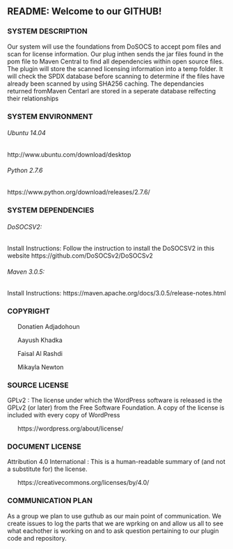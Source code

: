 <h2>README: Welcome to our GITHUB!</h2>

<h3>SYSTEM DESCRIPTION</h3> 
  <p>Our system will use the foundations from DoSOCS to accept pom files and scan for license information. Our plug inthen sends the jar files found in the pom file to Maven Central to find all dependencies within open source files. The plugin will store the scanned licensing information into a temp folder. It will check the SPDX database before scanning to determine if the files have already been scanned by using SHA256 caching. The dependancies returned fromMaven Centarl are stored in a seperate database relfecting their relationships</p>  
  
<h3>SYSTEM ENVIRONMENT</h3>
 <h6>Ubuntu 14.04</h6>       <p>http://www.ubuntu.com/download/desktop </p>
 <h6>Python 2.7.6</h6>       <p>https://www.python.org/download/releases/2.7.6/</p>
 
 <h3>SYSTEM DEPENDENCIES</h3>
 <h6>DoSOCSV2:</h6><p>Install Instructions:  Follow the instruction to install the DoSOCSV2 in this website     https://github.com/DoSOCSv2/DoSOCSv2</p>
 <h6> Maven 3.0.5:</h6><p>Install Instructions: https://maven.apache.org/docs/3.0.5/release-notes.html</p>
  
<h3>COPYRIGHT</h3>
  <ul>Donatien Adjadohoun</ul>
  <ul>Aayush Khadka</ul>
  <ul>Faisal Al Rashdi</ul>
  <ul>Mikayla Newton</ul>
  
<h3>SOURCE LICENSE</h3>
   <p>GPLv2 : The license under which the WordPress software is released is the GPLv2 (or later) from the Free Software Foundation. A                  copy of the license is included with every copy of WordPress</p>
  <ul>https://wordpress.org/about/license/</ul>
  
<h3>DOCUMENT LICENSE</h3>
  <p>Attribution 4.0 International : This is a human-readable summary of (and not a substitute for) the license.</p>
  <ul> https://creativecommons.org/licenses/by/4.0/</ul>
  
<h3>COMMUNICATION PLAN</h3>

  <p>As a group we plan to use guthub as our main point of communication. We create issues to log the parts that we are wprking on and   allow us all to see what eachother is working on and to ask question pertaining to our plugin code and repository.</p>
